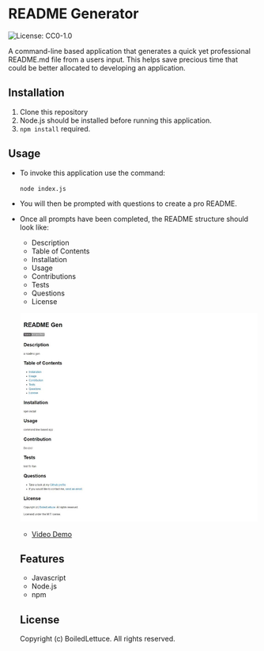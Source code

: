 
  # README Generator
  ![License: CC0-1.0](https://img.shields.io/badge/License-CC0_1.0-lightgrey.svg)

  A command-line based application that generates a quick yet professional README.md file from a users input. This helps save precious time that could be better allocated to developing an application.

  ## Installation

  1. Clone this repository
  2. Node.js should be installed before running this application.
  3. `npm install` required.
  
  ## Usage

  * To invoke this application use the command:

    `node index.js`

  * You will then be prompted with questions to create a pro README.
  
  * Once all prompts have been completed, the README structure should look like:
    * Description
    * Table of Contents
    * Installation
    * Usage
    * Contributions
    * Tests
    * Questions
    * License

    ![Example Image](./Assets/Preview.JPG)

    * [Video Demo](https://drive.google.com/file/d/1Pb1f9zQjhw6SWP1HJRI-uPqoVLSF_S6_/view)

    ## Features

    * Javascript
    * Node.js
    * npm

    ## License

    Copyright (c) BoiledLettuce. All rights reserved.